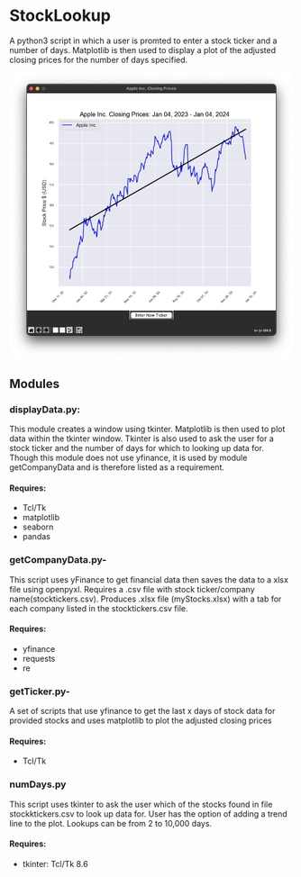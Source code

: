 # StockLookup
A python3 script in which a user is promted to enter a stock ticker and a number of days. Matplotlib is then used to display a plot of the adjusted closing prices for the number of days specified.

![Alt text](screenShots/StockLookupPlot.png)

## Modules
### displayData.py:
This module creates a window using tkinter. Matplotlib is then used to plot data within the tkinter window. Tkinter is also used to ask the 
user for a stock ticker and the number of days for which to looking up data for. Though this module does not use yfinance, it is used by module getCompanyData and is therefore listed as a requirement.
#### Requires: 
- Tcl/Tk
- matplotlib
- seaborn
- pandas

### getCompanyData.py-  
This script uses yFinance to get financial data then saves the data to a xlsx file using openpyxl.  Requires a .csv file with stock ticker/company name(stocktickers.csv).  Produces .xlsx file (myStocks.xlsx) with a tab for each company listed in the stocktickers.csv file.
#### Requires: 
- yfinance
- requests
- re

### getTicker.py- 
A set of scripts that use yfinance to get the last x days of stock data for provided stocks and uses matplotlib to plot the adjusted closing prices
#### Requires: 
- Tcl/Tk

### numDays.py
This script uses tkinter to ask the user which of the stocks found in file stockktickers.csv to look up data for.  User has the option of adding a trend line to the plot.  Lookups can be from 2 to 10,000 days.
#### Requires: 
- tkinter: Tcl/Tk 8.6


